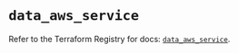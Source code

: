 # `data_aws_service`

Refer to the Terraform Registry for docs: [`data_aws_service`](https://registry.terraform.io/providers/hashicorp/aws/6.11.0/docs/data-sources/service).
